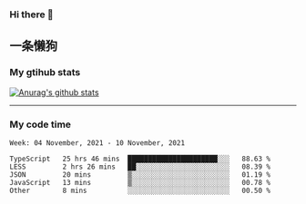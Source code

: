 ### Hi there 👋

## 一条懒狗
<!--
**kiss-me-quickly/kiss-me-quickly** is a ✨ _special_ ✨ repository because its `README.md` (this file) appears on your GitHub profile.

Here are some ideas to get you started:

- 🔭 I’m currently working on ...
- 🌱 I’m currently learning ...
- 👯 I’m looking to collaborate on ...
- 🤔 I’m looking for help with ...
- 💬 Ask me about ...
- 📫 How to reach me: ...
- 😄 Pronouns: ...
- ⚡ Fun fact: ...
-->


### My gtihub stats

[![Anurag's github stats](https://github-readme-stats.vercel.app/api?username=kiss-me-quickly)](https://github.com/anuraghazra/github-readme-stats)

***

### My code time

<!--START_SECTION:waka-->
```text
Week: 04 November, 2021 - 10 November, 2021

TypeScript   25 hrs 46 mins  ██████████████████████░░░   88.63 % 
LESS         2 hrs 26 mins   ██░░░░░░░░░░░░░░░░░░░░░░░   08.39 % 
JSON         20 mins         ▒░░░░░░░░░░░░░░░░░░░░░░░░   01.19 % 
JavaScript   13 mins         ▒░░░░░░░░░░░░░░░░░░░░░░░░   00.78 % 
Other        8 mins          ░░░░░░░░░░░░░░░░░░░░░░░░░   00.50 % 
```
<!--END_SECTION:waka-->
